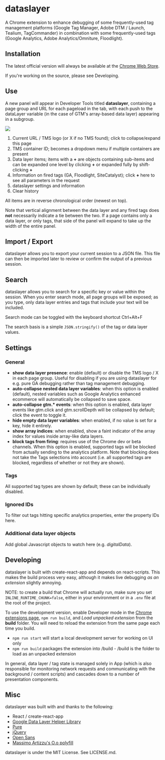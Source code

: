 dataslayer
==========

A Chrome extension to enhance debugging of some frequently-used tag management platforms (Google Tag Manager, Adobe DTM / Launch, Tealium, TagCommander) in combination with some frequently-used tags (Google Analytics, Adobe Analytics/Omniture, Floodlight).

Installation
------------
The latest official version will always be available at the [Chrome Web Store](https://chrome.google.com/webstore/detail/dataslayer/ikbablmmjldhamhcldjjigniffkkjgpo).

If you're working on the source, please see Developing.

Use
---
A new panel will appear in Developer Tools titled **dataslayer**, containing a page group and URL for each pageload in the tab, with each push to the dataLayer variable (in the case of GTM's array-based data layer) appearing in a subgroup.

![](http://i.imgur.com/ffdmxmU.png)

1. Current URL / TMS logo (or X if no TMS found); click to collapse/expand this page
2. TMS container ID; becomes a dropdown menu if multiple containers are present
3. Data layer items; items with a **+** are objects containing sub-items and can be expanded one level by clicking **+** or expanded fully by shift-clicking **+**
4. Information on fired tags (GA, Floodlight, SiteCatalyst); click **+** here to see all parameters in the request
5. dataslayer settings and information
6. Clear history

All items are in reverse chronological order (newest on top).

Note that vertical alignment between the data layer and any fired tags does **not** necessarily indicate a tie between the two. If a page contains only a data layer, or only tags, that side of the panel will expand to take up the width of the entire panel.

Import / Export
---------------
dataslayer allows you to export your current session to a JSON file. This file can then be imported later to review or confirm the output of a previous session.

Search
------
dataslayer allows you to search for a specific key or value within the session. When you enter search mode, all page groups will be exposed; as you type, only data layer entries and tags that include your text will be included.

Search mode can be toggled with the keyboard shortcut Ctrl+Alt+F

The search basis is a simple ```JSON.stringify()``` of the tag or data layer values.


Settings
--------
### General
- **show data layer presence**: enable (default) or disable the TMS logo / X in each page group. Useful for disabling if you are using dataslayer for e.g. pure GA debugging rather than tag management debugging.
- **auto-collapse nested data layer variables**: when this option is enabled (default), nested variables such as Google Analytics enhanced ecommerce will automatically be collapsed to save space.
- **auto-collapse gtm.\* events**: when this option is enabled, data layer events like gtm.click and gtm.scrollDepth will be collapsed by default; click the event to toggle it.
- **hide empty data layer variables**: when enabled, if no value is set for a key, hide it entirely.
- **show array indices**: when enabled, show a faint indicator of the array index for values inside array-like data layers.
- **block tags from firing**: requires use of the Chrome dev or beta channels. When this option is enabled, supported tags will be blocked from actually sending to the analytics platform. Note that blocking does not take the Tags selections into account (i.e. all supported tags are blocked, regardless of whether or not they are shown).

### Tags
All supported tag types are shown by default; these can be individually disabled.

### Ignored IDs
To filter out tags hitting specific analytics properties, enter the property IDs here.

### Additional data layer objects
Add global Javascript objects to watch here (e.g. _digitalData_).

Developing
--------
dataslayer is built with create-react-app and depends on react-scripts. This makes the build process very easy, although it makes live debugging *as an extension* slightly annoying.

NOTE: to create a build that Chrome will actually run, make sure you set ```INLINE_RUNTIME_CHUNK=false```, either in your environment or in a ```.env``` file at the root of the project.

To use the development version, enable Developer mode in the [Chrome extensions page](chrome://extensions/), ```npm run build```, and *Load unpacked extension* from the **build** folder. You will need to reload the extension from the same page each time you build.

- `npm run start` will start a local development server for working on UI only
- `npm run build` packages the extension into /build - /build is the folder to load as an unpacked extension

In general, data layer / tag state is managed solely in App (which is also responsible for monitoring network requests and communicating with the background / content scripts) and cascades down to a number of presentation components.

Misc
----
dataslayer was built with and thanks to the following:
- React / create-react-app
- [Google Data Layer Helper Library](https://github.com/google/data-layer-helper)
- [Pure](http://purecss.io/)
- [jQuery](http://jquery.com/)
- [Open Sans](http://www.google.com/fonts/specimen/Open+Sans)
- [Massimo Artizzu's O.o polyfill](https://github.com/MaxArt2501/object-observe)

dataslayer is under the MIT License. See LICENSE.md.

